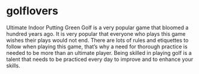 golflovers
==========

Ultimate Indoor Putting Green  Golf is a very popular game that bloomed a hundred years ago. It is very popular that everyone who plays this game wishes their plays would not end. There are lots of rules and etiquettes to follow when playing this game, that’s why a need for thorough practice is needed to be more than an ultimate player. Being skilled in playing golf is a talent that needs to be practiced every day to improve and to enhance your skills.
